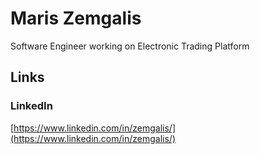 # Maris Zemgalis
Software Engineer working on Electronic Trading Platform

## Links

### LinkedIn
[https://www.linkedin.com/in/zemgalis/](https://www.linkedin.com/in/zemgalis/)

